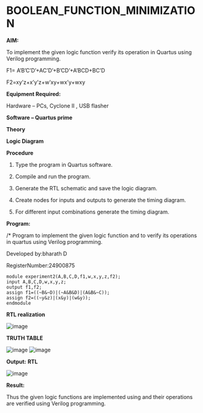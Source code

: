 # BOOLEAN_FUNCTION_MINIMIZATION

**AIM:**

To implement the given logic function verify its operation in Quartus using Verilog programming.

F1= A’B’C’D’+AC’D’+B’CD’+A’BCD+BC’D 

F2=xy’z+x’y’z+w’xy+wx’y+wxy

**Equipment Required:**

Hardware – PCs, Cyclone II , USB flasher

**Software – Quartus prime**

**Theory**

**Logic Diagram**

**Procedure**

1.	Type the program in Quartus software.

2.	Compile and run the program.

3.	Generate the RTL schematic and save the logic diagram.

4.	Create nodes for inputs and outputs to generate the timing diagram.

5.	For different input combinations generate the timing diagram.


**Program:**

/* Program to implement the given logic function and to verify its operations in quartus using Verilog programming. 

Developed by:bharath D

RegisterNumber:24900875

```
module experiment2(A,B,C,D,f1,w,x,y,z,f2);
input A,B,C,D,w,x,y,z;
output f1,f2;
assign f1=((~B&~D)|(~A&B&D)|(A&B&~C));
assign f2=((~y&z)|(x&y)|(w&y));
endmodule
```


**RTL realization**

![image](https://github.com/user-attachments/assets/4c32ddb2-e980-4e54-b713-68e904b51915)

**TRUTH TABLE**

![image](https://github.com/user-attachments/assets/abd95429-a90b-4503-b4ab-65959c1600b9)
![image](https://github.com/user-attachments/assets/ad8c4655-be91-4bbd-9115-5200e7bcba93)


**Output:**
**RTL**

![image](https://github.com/user-attachments/assets/7a535de6-2309-43a8-98b8-e615b457a96d)


**Result:**

Thus the given logic functions are implemented using and their operations are verified using Verilog programming.

